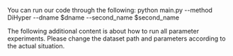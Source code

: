 You can run our code through the following: 
python main.py --method DiHyper  --dname $dname  --second_name $second_name  

The following additional content is about how to run all parameter experiments. Please change the dataset path and parameters according to the actual situation.


